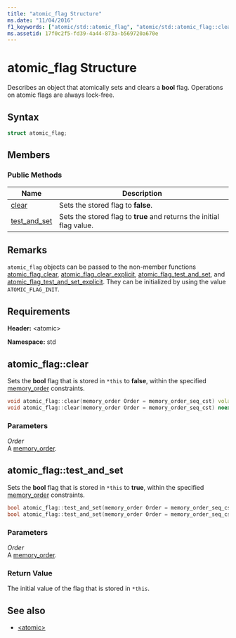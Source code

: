 ```yaml
---
title: "atomic_flag Structure"
ms.date: "11/04/2016"
f1_keywords: ["atomic/std::atomic_flag", "atomic/std::atomic_flag::clear", "atomic/std::atomic_flag::test_and_set"]
ms.assetid: 17f0c2f5-fd39-4a44-873a-b569720a670e
---
```

# atomic_flag Structure

Describes an object that atomically sets and clears a **bool** flag. Operations on atomic flags are always lock-free.

## Syntax

```cpp
struct atomic_flag;
```

## Members

### Public Methods

|Name|Description|
|----------|-----------------|
|[clear](#clear)|Sets the stored flag to **false**.|
|[test_and_set](#test_and_set)|Sets the stored flag to **true** and returns the initial flag value.|

## Remarks

`atomic_flag` objects can be passed to the non-member functions [atomic_flag_clear](../standard-library/atomic-functions.md#atomic_flag_clear), [atomic_flag_clear_explicit](../standard-library/atomic-functions.md#atomic_flag_clear_explicit), [atomic_flag_test_and_set](../standard-library/atomic-functions.md#atomic_flag_test_and_set), and [atomic_flag_test_and_set_explicit](../standard-library/atomic-functions.md#atomic_flag_test_and_set_explicit). They can be initialized by using the value `ATOMIC_FLAG_INIT`.

## Requirements

**Header:** \<atomic>

**Namespace:** std

## <a name="clear"></a>  atomic_flag::clear

Sets the **bool** flag that is stored in `*this` to **false**, within the specified [memory_order](../standard-library/atomic-enums.md#memory_order_enum) constraints.

```cpp
void atomic_flag::clear(memory_order Order = memory_order_seq_cst) volatile noexcept;
void atomic_flag::clear(memory_order Order = memory_order_seq_cst) noexcept;
```

### Parameters

*Order*<br/>
A [memory_order](../standard-library/atomic-enums.md#memory_order_enum).

## <a name="test_and_set"></a>  atomic_flag::test_and_set

Sets the **bool** flag that is stored in `*this` to **true**, within the specified [memory_order](../standard-library/atomic-enums.md#memory_order_enum) constraints.

```cpp
bool atomic_flag::test_and_set(memory_order Order = memory_order_seq_cst) volatile noexcept;
bool atomic_flag::test_and_set(memory_order Order = memory_order_seq_cst) noexcept;
```

### Parameters

*Order*<br/>
A [memory_order](../standard-library/atomic-enums.md#memory_order_enum).

### Return Value

The initial value of the flag that is stored in `*this`.

## See also

- [\<atomic>](../standard-library/atomic.md)
